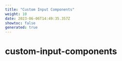 ```yaml
---
title: "Custom Input Components"
weight: 10
date: 2023-06-06T14:49:35.357Z
showtoc: false
generated: true
---
```

<!-- This file was generated from the Vendure source. Do not modify. Instead, re-run the "docs:build" script -->


# custom-input-components